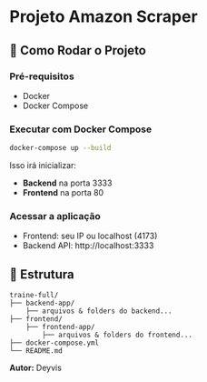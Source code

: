 # Projeto Amazon Scraper

## 🚀 Como Rodar o Projeto

### Pré-requisitos
- Docker
- Docker Compose

### Executar com Docker Compose
```bash
docker-compose up --build
```

Isso irá inicializar:
- **Backend** na porta 3333
- **Frontend** na porta 80

### Acessar a aplicação
- Frontend: seu IP ou localhost (4173)
- Backend API: http://localhost:3333

## 📁 Estrutura
```
traine-full/
├── backend-app/
    ├── arquivos & folders do backend...
├── frontend/
    ├── frontend-app/
        ├── arquivos & folders do frontend...
├── docker-compose.yml
└── README.md
```

**Autor:** Deyvis

